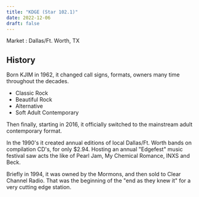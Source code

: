 ```yaml
---
title: "KDGE (Star 102.1)"
date: 2022-12-06
draft: false 
---
```


Market : Dallas/Ft. Worth, TX

## History

Born KJIM in 1962, it changed call signs, formats, owners many time throughout the decades.  

- Classic Rock
- Beautiful Rock
- Alternative
- Soft Adult Contemporary

Then finally, starting in 2016, it officially switched to the mainstream adult contemporary format.  

In the 1990's it created annual editions of local Dallas/Ft. Worth bands on compilation CD's, for only $2.94.  Hosting an annual "Edgefest" music festival saw acts the like of Pearl Jam, My Chemical Romance, INXS and Beck.  

Briefly in 1994, it was owned by the Mormons, and then sold to Clear Channel Radio.  That was the beginning of the "end as they knew it" for a very cutting edge station.